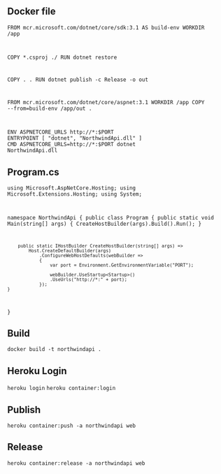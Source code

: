 ## Docker file
<code>FROM mcr.microsoft.com/dotnet/core/sdk:3.1 AS build-env  WORKDIR /app

COPY *.csproj ./
RUN dotnet restore

COPY . .
RUN dotnet publish -c Release -o out

FROM mcr.microsoft.com/dotnet/core/aspnet:3.1
WORKDIR /app
COPY --from=build-env /app/out .

ENV ASPNETCORE_URLS http://*:$PORT
ENTRYPOINT [ "dotnet", "NorthwindApi.dll" ]
CMD ASPNETCORE_URLS=http://*:$PORT dotnet NorthwindApi.dll</code>


## Program.cs
<code>using Microsoft.AspNetCore.Hosting;
using Microsoft.Extensions.Hosting;
using System;

namespace NorthwindApi
{
    public class Program
    {
        public static void Main(string[] args)
        {
            CreateHostBuilder(args).Build().Run();
        }

        public static IHostBuilder CreateHostBuilder(string[] args) =>
            Host.CreateDefaultBuilder(args)
                .ConfigureWebHostDefaults(webBuilder =>
                {
                    var port = Environment.GetEnvironmentVariable("PORT");

                    webBuilder.UseStartup<Startup>()
                    .UseUrls("http://*:" + port);
                });
    }
}</code>

## Build
<code>docker build -t northwindapi .</code>

## Heroku Login
<code>heroku login</code>
<code>heroku container:login</code>

## Publish
<code>heroku container:push -a northwindapi web</code>

## Release
<code>heroku container:release -a northwindapi web</code>
